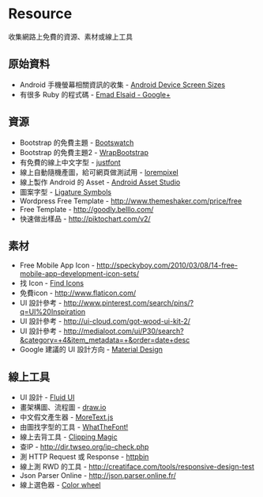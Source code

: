 Resource
========

收集網路上免費的資源、素材或線上工具

原始資料
--------

* Android 手機螢幕相關資訊的收集 - [Android Device Screen Sizes](http://emirweb.com/ScreenDeviceStatistics.php)
* 有很多 Ruby 的程式碼 - [Emad Elsaid - Google+](https://plus.google.com/u/0/+EmadElsaid/posts)

資源
----

* Bootstrap 的免費主題 - [Bootswatch](http://bootswatch.com/)
* Bootstrap 的免費主題2 - [WrapBootstrap](https://wrapbootstrap.com/)
* 有免費的線上中文字型 - [justfont](http://www.justfont.com/)
* 線上自動隨機產圖，給可網頁做測試用 - [lorempixel](http://lorempixel.com/)
* 線上製作 Android 的 Asset - [Android Asset Studio](http://android-ui-utils.googlecode.com/hg/asset-studio/dist/index.html)
* 圖案字型 - [Ligature Symbols](http://kudakurage.com/ligature_symbols/)
* Wordpress Free Template - http://www.themeshaker.com/price/free
* Free Template - http://goodly.belllo.com/
* 快速做出樣品 - http://piktochart.com/v2/

素材
----

* Free Mobile App Icon - http://speckyboy.com/2010/03/08/14-free-mobile-app-development-icon-sets/
* 找 Icon - [Find Icons](http://findicons.com/)
* 免費icon - http://www.flaticon.com/
* UI 設計參考 - http://www.pinterest.com/search/pins/?q=UI%20Inspiration
* UI 設計參考 - http://ui-cloud.com/got-wood-ui-kit-2/
* UI 設計參考 - http://medialoot.com/ui/P30/search?&category=+4&item_metadata=+&order=date+desc
* Google 建議的 UI 設計方向 - [Material Design](http://www.google.com/design/spec/material-design/introduction.html)

線上工具
--------

* UI 設計 - [Fluid UI](https://www.fluidui.com/)
* 畫架構圖、流程圖 - [draw.io](https://www.draw.io/)
* 中文假文產生器 - [MoreText.js](http://more.handlino.com/)
* 由圖找字型的工具 - [WhatTheFont!](http://www.myfonts.com/WhatTheFont/)
* 線上去背工具 - [Clipping Magic](https://clippingmagic.com/)
* 查IP - http://dir.twseo.org/ip-check.php
* 測 HTTP Request 或 Response - [httpbin](http://httpbin.org/)
* 線上測 RWD 的工具 - http://creatiface.com/tools/responsive-design-test
* Json Parser Online - http://json.parser.online.fr/
* 線上選色器 - [Color wheel](https://kuler.adobe.com/create/color-wheel/)
